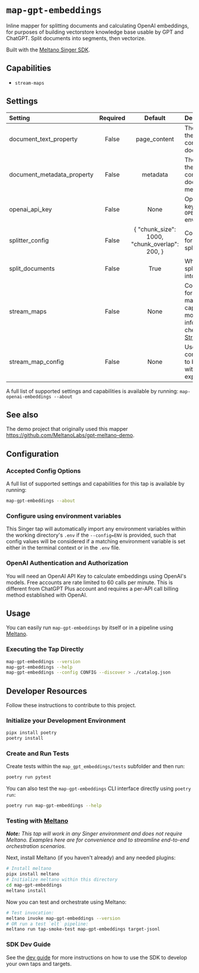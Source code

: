 # `map-gpt-embeddings`

Inline mapper for splitting documents and calculating OpenAI embeddings, for purposes of building vectorstore knowledge base usable by GPT and ChatGPT.
Split documents into segments, then vectorize.

Built with the [Meltano Singer SDK](https://sdk.meltano.com).

## Capabilities

* `stream-maps`

## Settings

| Setting                   | Required | Default | Description |
|:--------------------------|:--------:|:-------:|:------------|
| document_text_property    | False    | page_content | The name of the property containing the document text. |
| document_metadata_property| False    | metadata | The name of the property containing the document metadata. |
| openai_api_key            | False    | None    | OpenAI API key. Optional if `OPENAI_API_KEY` env var is set. |
| splitter_config            | False    | { "chunk_size": 1000, "chunk_overlap": 200, }    | Configuration for the text splitter. |
| split_documents            | False    | True    | Whether to split document into chunks. |
| stream_maps               | False    | None    | Config object for stream maps capability. For more information check out [Stream Maps](https://sdk.meltano.com/en/latest/stream_maps.html). |
| stream_map_config         | False    | None    | User-defined config values to be used within map expressions. |

A full list of supported settings and capabilities is available by running: `map-openai-embeddings --about`

## See also

The demo project that originally used this mapper https://github.com/MeltanoLabs/gpt-meltano-demo.

## Configuration

### Accepted Config Options


A full list of supported settings and capabilities for this
tap is available by running:

```bash
map-gpt-embeddings --about
```

### Configure using environment variables

This Singer tap will automatically import any environment variables within the working directory's
`.env` if the `--config=ENV` is provided, such that config values will be considered if a matching
environment variable is set either in the terminal context or in the `.env` file.

### OpenAI Authentication and Authorization

You will need an OpenAI API Key to calculate embeddings using OpenAI's models. Free accounts are rate limited to 60 calls per minute. This is different from ChatGPT Plus account and requires a per-API call billing method established with OpenAI.

## Usage

You can easily run `map-gpt-embeddings` by itself or in a pipeline using [Meltano](https://meltano.com/).

### Executing the Tap Directly

```bash
map-gpt-embeddings --version
map-gpt-embeddings --help
map-gpt-embeddings --config CONFIG --discover > ./catalog.json
```

## Developer Resources

Follow these instructions to contribute to this project.

### Initialize your Development Environment

```bash
pipx install poetry
poetry install
```

### Create and Run Tests

Create tests within the `map_gpt_embeddings/tests` subfolder and
then run:

```bash
poetry run pytest
```

You can also test the `map-gpt-embeddings` CLI interface directly using `poetry run`:

```bash
poetry run map-gpt-embeddings --help
```

### Testing with [Meltano](https://www.meltano.com)

_**Note:** This tap will work in any Singer environment and does not require Meltano.
Examples here are for convenience and to streamline end-to-end orchestration scenarios._


Next, install Meltano (if you haven't already) and any needed plugins:

```bash
# Install meltano
pipx install meltano
# Initialize meltano within this directory
cd map-gpt-embeddings
meltano install
```

Now you can test and orchestrate using Meltano:

```bash
# Test invocation:
meltano invoke map-gpt-embeddings --version
# OR run a test `elt` pipeline:
meltano run tap-smoke-test map-gpt-embeddings target-jsonl
```

### SDK Dev Guide

See the [dev guide](https://sdk.meltano.com/en/latest/dev_guide.html) for more instructions on how to use the SDK to
develop your own taps and targets.
